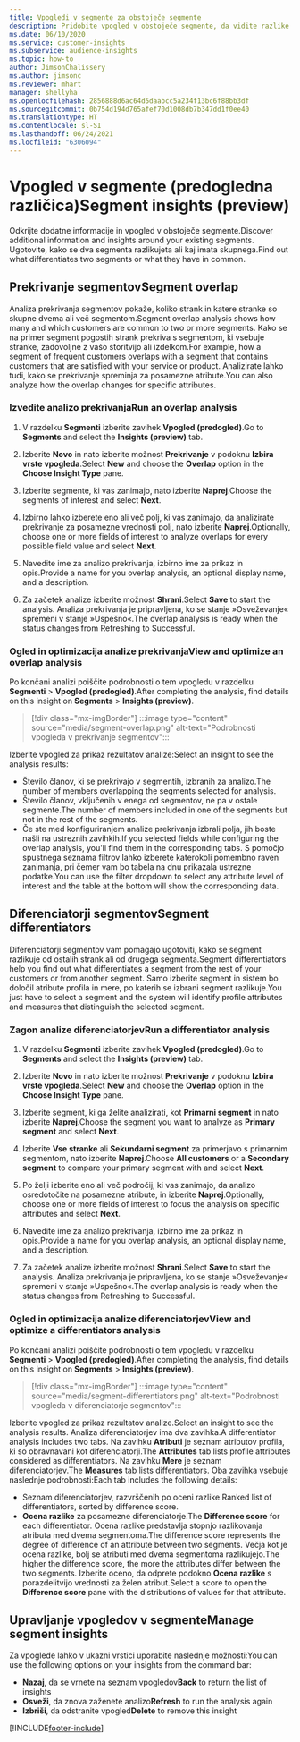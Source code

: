```yaml
---
title: Vpogledi v segmente za obstoječe segmente
description: Pridobite vpogled v obstoječe segmente, da vidite razlike in skupne značilnosti.
ms.date: 06/10/2020
ms.service: customer-insights
ms.subservice: audience-insights
ms.topic: how-to
author: JimsonChalissery
ms.author: jimsonc
ms.reviewer: mhart
manager: shellyha
ms.openlocfilehash: 2856888d6ac64d5daabcc5a234f13bc6f88bb3df
ms.sourcegitcommit: 0b754d194d765afef70d1008db7b347dd1f0ee40
ms.translationtype: HT
ms.contentlocale: sl-SI
ms.lasthandoff: 06/24/2021
ms.locfileid: "6306094"
---
```

# <a name="segment-insights-preview"></a><span data-ttu-id="9522d-103">Vpogled v segmente (predogledna različica)</span><span class="sxs-lookup"><span data-stu-id="9522d-103">Segment insights (preview)</span></span>

<span data-ttu-id="9522d-104">Odkrijte dodatne informacije in vpogled v obstoječe segmente.</span><span class="sxs-lookup"><span data-stu-id="9522d-104">Discover additional information and insights around your existing segments.</span></span> <span data-ttu-id="9522d-105">Ugotovite, kako se dva segmenta razlikujeta ali kaj imata skupnega.</span><span class="sxs-lookup"><span data-stu-id="9522d-105">Find out what differentiates two segments or what they have in common.</span></span>

## <a name="segment-overlap"></a><span data-ttu-id="9522d-106">Prekrivanje segmentov</span><span class="sxs-lookup"><span data-stu-id="9522d-106">Segment overlap</span></span>

<span data-ttu-id="9522d-107">Analiza prekrivanja segmentov pokaže, koliko strank in katere stranke so skupne dvema ali več segmentom.</span><span class="sxs-lookup"><span data-stu-id="9522d-107">Segment overlap analysis shows how many and which customers are common to two or more segments.</span></span> <span data-ttu-id="9522d-108">Kako se na primer segment pogostih strank prekriva s segmentom, ki vsebuje stranke, zadovoljne z vašo storitvijo ali izdelkom.</span><span class="sxs-lookup"><span data-stu-id="9522d-108">For example, how a segment of frequent customers overlaps with a segment that contains customers that are satisfied with your service or product.</span></span>
<span data-ttu-id="9522d-109">Analizirate lahko tudi, kako se prekrivanje spreminja za posamezne atribute.</span><span class="sxs-lookup"><span data-stu-id="9522d-109">You can also analyze how the overlap changes for specific attributes.</span></span>

### <a name="run-an-overlap-analysis"></a><span data-ttu-id="9522d-110">Izvedite analizo prekrivanja</span><span class="sxs-lookup"><span data-stu-id="9522d-110">Run an overlap analysis</span></span>

1. <span data-ttu-id="9522d-111">V razdelku **Segmenti** izberite zavihek **Vpogled (predogled)**.</span><span class="sxs-lookup"><span data-stu-id="9522d-111">Go to **Segments** and select the **Insights (preview)** tab.</span></span>

1. <span data-ttu-id="9522d-112">Izberite **Novo** in nato izberite možnost **Prekrivanje** v podoknu **Izbira vrste vpogleda**.</span><span class="sxs-lookup"><span data-stu-id="9522d-112">Select **New** and choose the **Overlap** option in the **Choose Insight Type** pane.</span></span>

1. <span data-ttu-id="9522d-113">Izberite segmente, ki vas zanimajo, nato izberite **Naprej**.</span><span class="sxs-lookup"><span data-stu-id="9522d-113">Choose the segments of interest and select **Next**.</span></span>

1. <span data-ttu-id="9522d-114">Izbirno lahko izberete eno ali več polj, ki vas zanimajo, da analizirate prekrivanje za posamezne vrednosti polj, nato izberite **Naprej**.</span><span class="sxs-lookup"><span data-stu-id="9522d-114">Optionally, choose one or more fields of interest to analyze overlaps for every possible field value and select **Next**.</span></span>

1. <span data-ttu-id="9522d-115">Navedite ime za analizo prekrivanja, izbirno ime za prikaz in opis.</span><span class="sxs-lookup"><span data-stu-id="9522d-115">Provide a name for you overlap analysis, an optional display name, and a description.</span></span>

1. <span data-ttu-id="9522d-116">Za začetek analize izberite možnost **Shrani**.</span><span class="sxs-lookup"><span data-stu-id="9522d-116">Select **Save** to start the analysis.</span></span> <span data-ttu-id="9522d-117">Analiza prekrivanja je pripravljena, ko se stanje »Osveževanje« spremeni v stanje »Uspešno«.</span><span class="sxs-lookup"><span data-stu-id="9522d-117">The overlap analysis is ready when the status changes from Refreshing to Successful.</span></span>

### <a name="view-and-optimize-an-overlap-analysis"></a><span data-ttu-id="9522d-118">Ogled in optimizacija analize prekrivanja</span><span class="sxs-lookup"><span data-stu-id="9522d-118">View and optimize an overlap analysis</span></span>

<span data-ttu-id="9522d-119">Po končani analizi poiščite podrobnosti o tem vpogledu v razdelku **Segmenti** > **Vpogled (predogled)**.</span><span class="sxs-lookup"><span data-stu-id="9522d-119">After completing the analysis, find details on this insight on **Segments** > **Insights (preview)**.</span></span>

> [!div class="mx-imgBorder"]
> :::image type="content" source="media/segment-overlap.png" alt-text="Podrobnosti vpogleda v prekrivanje segmentov":::

<span data-ttu-id="9522d-121">Izberite vpogled za prikaz rezultatov analize:</span><span class="sxs-lookup"><span data-stu-id="9522d-121">Select an insight to see the analysis results:</span></span>

- <span data-ttu-id="9522d-122">Število članov, ki se prekrivajo v segmentih, izbranih za analizo.</span><span class="sxs-lookup"><span data-stu-id="9522d-122">The number of members overlapping the segments selected for analysis.</span></span>
- <span data-ttu-id="9522d-123">Število članov, vključenih v enega od segmentov, ne pa v ostale segmente.</span><span class="sxs-lookup"><span data-stu-id="9522d-123">The number of members included in one of the segments but not in the rest of the segments.</span></span>
- <span data-ttu-id="9522d-124">Če ste med konfiguriranjem analize prekrivanja izbrali polja, jih boste našli na ustreznih zavihkih.</span><span class="sxs-lookup"><span data-stu-id="9522d-124">If you selected fields while configuring the overlap analysis, you'll find them in the corresponding tabs.</span></span> <span data-ttu-id="9522d-125">S pomočjo spustnega seznama filtrov lahko izberete katerokoli pomembno raven zanimanja, pri čemer vam bo tabela na dnu prikazala ustrezne podatke.</span><span class="sxs-lookup"><span data-stu-id="9522d-125">You can use the filter dropdown to select any attribute level of interest and the table at the bottom will show the corresponding data.</span></span>

## <a name="segment-differentiators"></a><span data-ttu-id="9522d-126">Diferenciatorji segmentov</span><span class="sxs-lookup"><span data-stu-id="9522d-126">Segment differentiators</span></span>

<span data-ttu-id="9522d-127">Diferenciatorji segmentov vam pomagajo ugotoviti, kako se segment razlikuje od ostalih strank ali od drugega segmenta.</span><span class="sxs-lookup"><span data-stu-id="9522d-127">Segment differentiators help you find out what differentiates a segment from the rest of your customers or from another segment.</span></span> <span data-ttu-id="9522d-128">Samo izberite segment in sistem bo določil atribute profila in mere, po katerih se izbrani segment razlikuje.</span><span class="sxs-lookup"><span data-stu-id="9522d-128">You just have to select a segment and the system will identify profile attributes and measures that distinguish the selected segment.</span></span>

### <a name="run-a-differentiator-analysis"></a><span data-ttu-id="9522d-129">Zagon analize diferenciatorjev</span><span class="sxs-lookup"><span data-stu-id="9522d-129">Run a differentiator analysis</span></span>

1. <span data-ttu-id="9522d-130">V razdelku **Segmenti** izberite zavihek **Vpogled (predogled)**.</span><span class="sxs-lookup"><span data-stu-id="9522d-130">Go to **Segments** and select the **Insights (preview)** tab.</span></span>

1. <span data-ttu-id="9522d-131">Izberite **Novo** in nato izberite možnost **Prekrivanje** v podoknu **Izbira vrste vpogleda**.</span><span class="sxs-lookup"><span data-stu-id="9522d-131">Select **New** and choose the **Overlap** option in the **Choose Insight Type** pane.</span></span>

1. <span data-ttu-id="9522d-132">Izberite segment, ki ga želite analizirati, kot **Primarni segment** in nato izberite **Naprej**.</span><span class="sxs-lookup"><span data-stu-id="9522d-132">Choose the segment you want to analyze as **Primary segment** and select **Next**.</span></span>

1. <span data-ttu-id="9522d-133">Izberite **Vse stranke** ali **Sekundarni segment** za primerjavo s primarnim segmentom, nato izberite **Naprej**.</span><span class="sxs-lookup"><span data-stu-id="9522d-133">Choose **All customers** or a **Secondary segment** to compare your primary segment with and select **Next**.</span></span>

1. <span data-ttu-id="9522d-134">Po želji izberite eno ali več področij, ki vas zanimajo, da analizo osredotočite na posamezne atribute, in izberite **Naprej**.</span><span class="sxs-lookup"><span data-stu-id="9522d-134">Optionally, choose one or more fields of interest to focus the analysis on specific attributes and select **Next**.</span></span>

1. <span data-ttu-id="9522d-135">Navedite ime za analizo prekrivanja, izbirno ime za prikaz in opis.</span><span class="sxs-lookup"><span data-stu-id="9522d-135">Provide a name for you overlap analysis, an optional display name, and a description.</span></span>

1. <span data-ttu-id="9522d-136">Za začetek analize izberite možnost **Shrani**.</span><span class="sxs-lookup"><span data-stu-id="9522d-136">Select **Save** to start the analysis.</span></span> <span data-ttu-id="9522d-137">Analiza prekrivanja je pripravljena, ko se stanje »Osveževanje« spremeni v stanje »Uspešno«.</span><span class="sxs-lookup"><span data-stu-id="9522d-137">The overlap analysis is ready when the status changes from Refreshing to Successful.</span></span>

### <a name="view-and-optimize-a-differentiators-analysis"></a><span data-ttu-id="9522d-138">Ogled in optimizacija analize diferenciatorjev</span><span class="sxs-lookup"><span data-stu-id="9522d-138">View and optimize a differentiators analysis</span></span>

<span data-ttu-id="9522d-139">Po končani analizi poiščite podrobnosti o tem vpogledu v razdelku **Segmenti** > **Vpogled (predogled)**.</span><span class="sxs-lookup"><span data-stu-id="9522d-139">After completing the analysis, find details on this insight on **Segments** > **Insights (preview)**.</span></span>

> [!div class="mx-imgBorder"]
> :::image type="content" source="media/segment-differentiators.png" alt-text="Podrobnosti vpogleda v diferenciatorje segmentov":::

<span data-ttu-id="9522d-141">Izberite vpogled za prikaz rezultatov analize.</span><span class="sxs-lookup"><span data-stu-id="9522d-141">Select an insight to see the analysis results.</span></span> <span data-ttu-id="9522d-142">Analiza diferenciatorjev ima dva zavihka.</span><span class="sxs-lookup"><span data-stu-id="9522d-142">A differentiator analysis includes two tabs.</span></span> <span data-ttu-id="9522d-143">Na zavihku **Atributi** je seznam atributov profila, ki so obravnavani kot diferenciatorji.</span><span class="sxs-lookup"><span data-stu-id="9522d-143">The **Attributes** tab lists profile attributes considered as differentiators.</span></span> <span data-ttu-id="9522d-144">Na zavihku **Mere** je seznam diferenciatorjev.</span><span class="sxs-lookup"><span data-stu-id="9522d-144">The **Measures** tab lists differentiators.</span></span> <span data-ttu-id="9522d-145">Oba zavihka vsebuje naslednje podrobnosti:</span><span class="sxs-lookup"><span data-stu-id="9522d-145">Each tab includes the following details:</span></span>

- <span data-ttu-id="9522d-146">Seznam diferenciatorjev, razvrščenih po oceni razlike.</span><span class="sxs-lookup"><span data-stu-id="9522d-146">Ranked list of differentiators, sorted by difference score.</span></span>
- <span data-ttu-id="9522d-147">**Ocena razlike** za posamezne diferenciatorje.</span><span class="sxs-lookup"><span data-stu-id="9522d-147">The **Difference score** for each differentiator.</span></span> <span data-ttu-id="9522d-148">Ocena razlike predstavlja stopnjo razlikovanja atributa med dvema segmentoma.</span><span class="sxs-lookup"><span data-stu-id="9522d-148">The difference score represents the degree of difference of an attribute between two segments.</span></span> <span data-ttu-id="9522d-149">Večja kot je ocena razlike, bolj se atributi med dvema segmentoma razlikujejo.</span><span class="sxs-lookup"><span data-stu-id="9522d-149">The higher the difference score, the more the attributes differ between the two segments.</span></span> <span data-ttu-id="9522d-150">Izberite oceno, da odprete podokno **Ocena razlike** s porazdelitvijo vrednosti za želen atribut.</span><span class="sxs-lookup"><span data-stu-id="9522d-150">Select a score to open the **Difference score** pane with the distributions of values for that attribute.</span></span>

## <a name="manage-segment-insights"></a><span data-ttu-id="9522d-151">Upravljanje vpogledov v segmente</span><span class="sxs-lookup"><span data-stu-id="9522d-151">Manage segment insights</span></span>

<span data-ttu-id="9522d-152">Za vpoglede lahko v ukazni vrstici uporabite naslednje možnosti:</span><span class="sxs-lookup"><span data-stu-id="9522d-152">You can use the following options on your insights from the command bar:</span></span>

- <span data-ttu-id="9522d-153">**Nazaj**, da se vrnete na seznam vpogledov</span><span class="sxs-lookup"><span data-stu-id="9522d-153">**Back** to return the list of insights</span></span>
- <span data-ttu-id="9522d-154">**Osveži**, da znova zaženete analizo</span><span class="sxs-lookup"><span data-stu-id="9522d-154">**Refresh** to run the analysis again</span></span>
- <span data-ttu-id="9522d-155">**Izbriši**, da odstranite vpogled</span><span class="sxs-lookup"><span data-stu-id="9522d-155">**Delete** to remove this insight</span></span>


[!INCLUDE[footer-include](../includes/footer-banner.md)]
